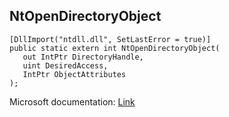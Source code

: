 ## NtOpenDirectoryObject

```
[DllImport("ntdll.dll", SetLastError = true)]
public static extern int NtOpenDirectoryObject(
   out IntPtr DirectoryHandle,
   uint DesiredAccess,
   IntPtr ObjectAttributes
);
```

Microsoft documentation: [Link](https://learn.microsoft.com/en-us/windows/win32/devnotes/ntopendirectoryobject)
